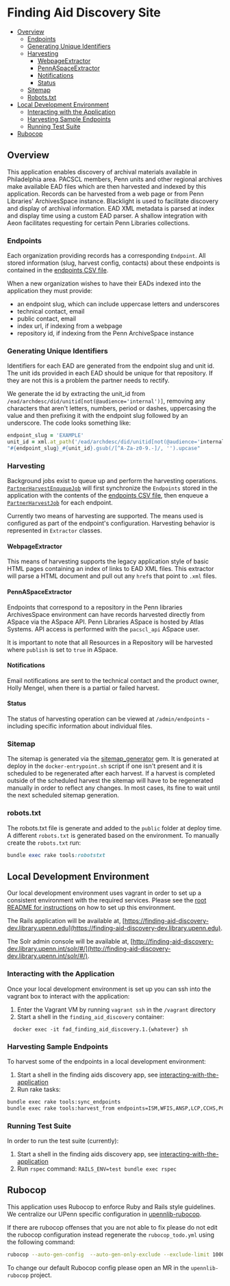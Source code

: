 # Finding Aid Discovery Site

- [Overview](#overview)
  - [Endpoints](#endpoints)
  - [Generating Unique Identifiers](#generating-unique-identifiers)
  - [Harvesting](#harvesting)
    - [WebpageExtractor](#webpageextractor)
    - [PennASpaceExtractor](#pennaspaceextractor)
    - [Notifications](#notifications)
    - [Status](#status)
  - [Sitemap](#sitemap)
  - [Robots.txt](#robotstxt)
- [Local Development Environment](#local-development-environment)
  - [Interacting with the Application](#interacting-with-the-application)
  - [Harvesting Sample Endpoints](#harvesting-sample-endpoints)
  - [Running Test Suite](#running-test-suite)
- [Rubocop](#rubocop)

## Overview
This application enables discovery of archival materials available in Philadelphia area. PACSCL members, Penn units and other regional archives make available EAD files which are then harvested and indexed by this application. Records can be harvested from a web page or from Penn Libraries' ArchivesSpace instance. Blacklight is used to facilitate discovery and display of archival information. EAD XML metadata is parsed at index and display time using a custom EAD parser. A shallow integration with Aeon facilitates requesting for certain Penn Libraries collections.

### Endpoints
Each organization providing records has a corresponding `Endpoint`. All stored information (slug, harvest config, contacts) about these endpoints is contained in the [endpoints CSV file](/ansible/roles/finding_aid_discovery/files/src/data/endpoints.csv).

When a new organization wishes to have their EADs indexed into the application they must provide:
- an endpoint slug, which can include uppercase letters and underscores
- technical contact, email
- public contact, email
- index url, if indexing from a webpage
- repository id, if indexing from the Penn ArchiveSpace instance

### Generating Unique Identifiers
Identifiers for each EAD are generated from the endpoint slug and unit id. The unit ids provided in each EAD should be unique for that repository. If they are not this is a problem the partner needs to rectify.

We generate the id by extracting the unit_id from `/ead/archdesc/did/unitid[not(@audience='internal')]`, removing any characters that aren't letters, numbers, period or dashes, uppercasing the value and then prefixing it with the endpoint slug followed by an underscore. The code looks something like:

```ruby
endpoint_slug = 'EXAMPLE'
unit_id = xml.at_path('/ead/archdesc/did/unitid[not(@audience='internal')]').text
"#{endpoint_slug}_#{unit_id}.gsub(/[^A-Za-z0-9.-]/, '').upcase"
```

### Harvesting

Background jobs exist to queue up and perform the harvesting operations. [`PartnerHarvestEnququeJob`](/ansible/roles/finding_aid_discovery/files/src/app/jobs/partner_harvest_enqueue_job.rb) will first synchronize the `Endpoints` stored in the application with the contents of the [endpoints CSV file](/ansible/roles/finding_aid_discovery/files/src/data/endpoints.csv), then enqueue a [`PartnerHarvestJob`](/ansible/roles/finding_aid_discovery/files/src/app/jobs/partner_harvest_job.rb) for each endpoint.

Currently two means of harvesting are supported. The means used is configured as part of the endpoint's configuration. Harvesting behavior is represented in `Extractor` classes.

#### WebpageExtractor

This means of harvesting supports the legacy application style of basic HTML pages containing an index of links to EAD XML files. This extractor will parse a HTML document and pull out any `href`s that point to `.xml` files.

#### PennASpaceExtractor

Endpoints that correspond to a repository in the Penn libraries ArchivesSpace environment can have records harvested directly from ASpace via the ASpace API. Penn Libraries ASpace is hosted by Atlas Systems. API access is performed with the `pacscl_api` ASpace user.

It is important to note that all Resources in a Repository will be harvested where `publish` is set to `true` in ASpace.

#### Notifications
Email notifications are sent to the technical contact and the product owner, Holly Mengel, when there is a partial or failed harvest. 

#### Status
The status of harvesting operation can be viewed at `/admin/endpoints` - including specific information about individual files.

### Sitemap
The sitemap is generated via the [sitemap_generator](https://github.com/kjvarga/sitemap_generator) gem. It is generated at deploy in the `docker-entrypoint.sh` script if one isn't present and it is scheduled to be regenerated after each harvest. If a harvest is completed outside of the scheduled harvest the sitemap will have to be regenerated manually in order to reflect any changes. In most cases, its fine to wait until the next scheduled sitemap generation. 

### robots.txt
The robots.txt file is generate and added to the `public` folder at deploy time. A different `robots.txt` is generated based on the environment. To manually create the `robots.txt` run: 
```ruby
bundle exec rake tools:robotstxt
```

## Local Development Environment

Our local development environment uses vagrant in order to set up a consistent environment with the required services. Please see the [root README for instructions](../../../../../README.md#development)  on how to set up this environment.

The Rails application will be available at, [https://finding-aid-discovery-dev.library.upenn.edu](https://finding-aid-discovery-dev.library.upenn.edu).

The Solr admin console will be available at, [http://finding-aid-discovery-dev.library.upenn.int/solr/#/](http://finding-aid-discovery-dev.library.upenn.int/solr/#/).

### Interacting with the Application

Once your local development environment is set up you can ssh into the vagrant box to interact with the application:

1. Enter the Vagrant VM by running `vagrant ssh` in the `/vagrant` directory
2. Start a shell in the `finding_aid_discovery` container:
```
  docker exec -it fad_finding_aid_discovery.1.{whatever} sh
```

### Harvesting Sample Endpoints

To harvest some of the endpoints in a local development environment:

1. Start a shell in the finding aids discovery app, see [interacting-with-the-application](#interacting-with-the-application)
2. Run rake tasks:
```bash
bundle exec rake tools:sync_endpoints
bundle exec rake tools:harvest_from endpoints=ISM,WFIS,ANSP,LCP,CCHS,PCA
```

### Running Test Suite

In order to run the test suite (currently):

1. Start a shell in the finding aids discovery app, see [interacting-with-the-application](#interacting-with-the-application)
2. Run `rspec` command: `RAILS_ENV=test bundle exec rspec`

## Rubocop

This application uses Rubocop to enforce Ruby and Rails style guidelines. We centralize our UPenn specific configuration in 
[upennlib-rubocop](https://gitlab.library.upenn.edu/dld/upennlib-rubocop).

If there are rubocop offenses that you are not able to fix please do not edit the rubocop configuration instead regenerate the `rubocop_todo.yml` using the following command:

```bash
rubocop --auto-gen-config  --auto-gen-only-exclude --exclude-limit 10000
```

To change our default Rubocop config please open an MR in the `upennlib-rubocop` project.
